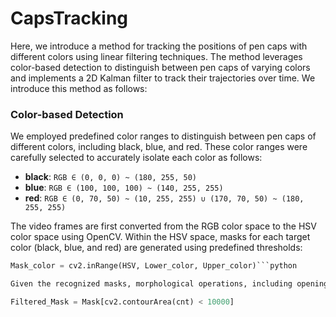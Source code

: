 # CapsTracking


Here, we introduce a method for tracking the positions of pen caps with different colors using linear filtering techniques. The method leverages color-based detection to distinguish between pen caps of varying colors and implements a 2D Kalman filter to track their trajectories over time. We introduce this method as follows:

### Color-based Detection

We employed predefined color ranges to distinguish between pen caps of different colors, including black, blue, and red. These color ranges were carefully selected to accurately isolate each color as follows:

- **black**: `RGB ∈ (0, 0, 0) ~ (180, 255, 50)`
- **blue**: `RGB ∈ (100, 100, 100) ~ (140, 255, 255)`
- **red**: `RGB ∈ (0, 70, 50) ~ (10, 255, 255) ∪ (170, 70, 50) ~ (180, 255, 255)`

The video frames are first converted from the RGB color space to the HSV color space using OpenCV. Within the HSV space, masks for each target color (black, blue, and red) are generated using predefined thresholds:

```python
Mask_color = cv2.inRange(HSV, Lower_color, Upper_color)```python

Given the recognized masks, morphological operations, including opening and closing, are then applied to these masks to enhance the accuracy of the detected regions by removing noise. Following the morphological operations, regions in the masks with an area exceeding a threshold (e.g., 10,000 pixels) are considered outliers and filtered out. This is implemented as:

Filtered_Mask = Mask[cv2.contourArea(cnt) < 10000]

